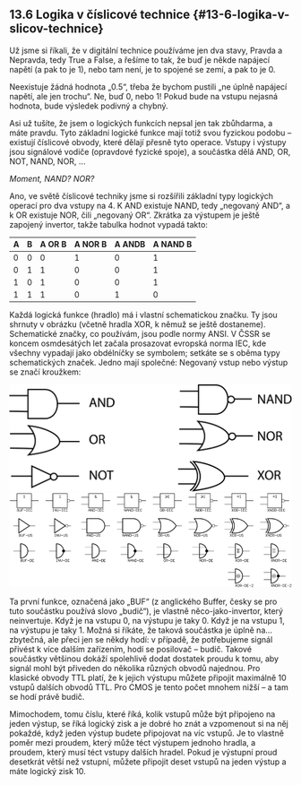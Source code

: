 ## 13.6 Logika v číslicové technice {#13-6-logika-v-slicov-technice}

Už jsme si říkali, že v digitální technice používáme jen dva stavy, Pravda a Nepravda, tedy True a False, a řešíme to tak, že buď je někde napájecí napětí (a pak to je 1), nebo tam není, je to spojené se zemí, a pak to je 0.

Neexistuje žádná hodnota „0.5“, třeba že bychom pustili „ne úplně napájecí napětí, ale jen trochu“. Ne, buď 0, nebo 1! Pokud bude na vstupu nejasná hodnota, bude výsledek podivný a chybný.

Asi už tušíte, že jsem o logických funkcích nepsal jen tak zbůhdarma, a máte pravdu. Tyto základní logické funkce mají totiž svou fyzickou podobu – existují číslicové obvody, které dělají přesně tyto operace. Vstupy i výstupy jsou signálové vodiče (opravdové fyzické spoje), a součástka dělá AND, OR, NOT, NAND, NOR, ...

_Moment, NAND? NOR?_

Ano, ve světě číslicové techniky jsme si rozšířili základní typy logických operací pro dva vstupy na 4\. K AND existuje NAND, tedy „negovaný AND“, a k OR existuje NOR, čili „negovaný OR“. Zkrátka za výstupem je ještě zapojený invertor, takže tabulka hodnot vypadá takto:

| A | B | A OR B | A NOR B | A ANDB | A NAND B |
| --- | --- | --- | --- | --- | --- |
| 0 | 0 | 0 | 1 | 0 | 1 |
| 0 | 1 | 1 | 0 | 0 | 1 |
| 1 | 0 | 1 | 0 | 0 | 1 |
| 1 | 1 | 1 | 0 | 1 | 0 |

Každá logická funkce (hradlo) má i vlastní schematickou značku. Ty jsou shrnuty v obrázku (včetně hradla XOR, k němuž se ještě dostaneme). Schematické značky, co používám, jsou podle normy ANSI. V ČSSR se koncem osmdesátých let začala prosazovat evropská norma IEC, kde všechny vypadají jako obdélníčky se symbolem; setkáte se s oběma typy schematických značek. Jedno mají společné: Negovaný vstup nebo výstup se značí kroužkem:

![140-1.png](../images/000342.png)![141-1.png](../images/000357.png)

Ta první funkce, označená jako „BUF“ (z anglického Buffer, česky se pro tuto součástku používá slovo „budič“), je vlastně něco-jako-invertor, který neinvertuje. Když je na vstupu 0, na výstupu je taky 0\. Když je na vstupu 1, na výstupu je taky 1\. Možná si říkáte, že taková součástka je úplně na... zbytečná, ale přeci jen se někdy hodí: v případě, že potřebujeme signál přivést k více dalším zařízením, hodí se posilovač – budič. Takové součástky většinou dokáží spolehlivě dodat dostatek proudu k tomu, aby signál mohl být přiveden do několika různých obvodů najednou. Pro klasické obvody TTL platí, že k jejich výstupu můžete připojit maximálně 10 vstupů dalších obvodů TTL. Pro CMOS je tento počet mnohem nižší – a tam se hodí právě budič.

Mimochodem, tomu číslu, které říká, kolik vstupů může být připojeno na jeden výstup, se říká logický zisk a je dobré ho znát a vzpomenout si na něj pokaždé, když jeden výstup budete připojovat na víc vstupů. Je to vlastně poměr mezi proudem, který může téct výstupem jednoho hradla, a proudem, který musí téct vstupy dalších hradel. Pokud je výstupní proud desetkrát větší než vstupní, můžete připojit deset vstupů na jeden výstup a máte logický zisk 10.
